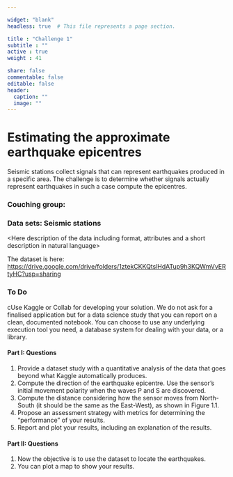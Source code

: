 ```yaml
---

widget: "blank"
headless: true  # This file represents a page section.

title : "Challenge 1"
subtitle : ""
active : true
weight : 41

share: false
commentable: false
editable: false
header:
  caption: ""
  image: ""
---
```


# Estimating the approximate earthquake epicentres

Seismic stations collect signals that can represent earthquakes produced in a specific area. The challenge is to determine whether signals actually represent earthquakes in such a case compute the epicentres.

### Couching group:

<Names>

### Data sets: Seismic stations

<Here description of the data including format, attributes and a short description in natural language>

The dataset is here: https://drive.google.com/drive/folders/1ztekCKKQtslHdATup9h3KQWmVvERtyHC?usp=sharing

### To Do

cUse Kaggle or Collab for developing your solution. We do not ask for a finalised application but for a data science study that you can report on a clean, documented notebook. You can choose to use any underlying execution tool you need, a database system for dealing with your data, or a library.

#### Part I: Questions

1. Provide a dataset study with a quantitative analysis of the data that goes beyond what Kaggle     automatically produces.
2. Compute the direction of the earthquake epicentre. Use the sensor’s initial movement polarity when the waves P and S are discovered.
3. Compute the distance considering how the sensor moves from North-South (it should be the same as the East-West), as shown in Figure 1.1.
4. Propose an assessment strategy with metrics for determining the “performance” of your results.
5. Report and plot your results, including an explanation of the results.

#### Part II: Questions

1. Now the objective is to use the dataset to locate the earthquakes.
2. You can plot a map to show your results.
